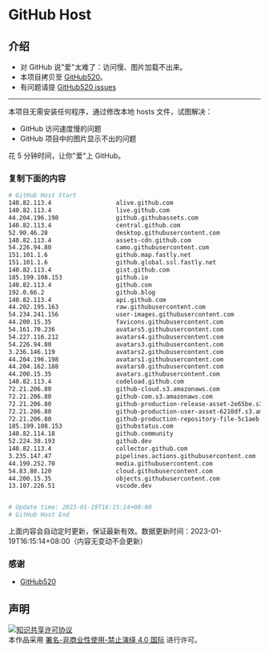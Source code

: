 # GitHub Host
## 介绍
- 对 GitHub 说"爱"太难了：访问慢、图片加载不出来。
- 本项目拷贝至 [GitHub520](https://github.com/521xueweihan/GitHub520)。
- 有问题请提 [GitHub520 issues](https://github.com/521xueweihan/GitHub520/issues/new)

---

本项目无需安装任何程序，通过修改本地 hosts 文件，试图解决：
- GitHub 访问速度慢的问题
- GitHub 项目中的图片显示不出的问题

花 5 分钟时间，让你"爱"上 GitHub。

### 复制下面的内容
```bash
# GitHub Host Start
140.82.113.4                  alive.github.com
140.82.113.4                  live.github.com
44.204.196.198                github.githubassets.com
140.82.113.4                  central.github.com
52.90.46.28                   desktop.githubusercontent.com
140.82.113.4                  assets-cdn.github.com
54.226.94.80                  camo.githubusercontent.com
151.101.1.6                   github.map.fastly.net
151.101.1.6                   github.global.ssl.fastly.net
140.82.113.4                  gist.github.com
185.199.108.153               github.io
140.82.113.4                  github.com
192.0.66.2                    github.blog
140.82.113.4                  api.github.com
44.202.195.163                raw.githubusercontent.com
54.234.241.156                user-images.githubusercontent.com
44.200.15.35                  favicons.githubusercontent.com
54.161.70.236                 avatars5.githubusercontent.com
54.227.116.212                avatars4.githubusercontent.com
54.226.94.80                  avatars3.githubusercontent.com
3.236.146.119                 avatars2.githubusercontent.com
44.204.196.198                avatars1.githubusercontent.com
44.204.162.188                avatars0.githubusercontent.com
44.200.15.35                  avatars.githubusercontent.com
140.82.113.4                  codeload.github.com
72.21.206.80                  github-cloud.s3.amazonaws.com
72.21.206.80                  github-com.s3.amazonaws.com
72.21.206.80                  github-production-release-asset-2e65be.s3.amazonaws.com
72.21.206.80                  github-production-user-asset-6210df.s3.amazonaws.com
72.21.206.80                  github-production-repository-file-5c1aeb.s3.amazonaws.com
185.199.108.153               githubstatus.com
140.82.114.18                 github.community
52.224.38.193                 github.dev
140.82.113.4                  collector.github.com
3.235.147.47                  pipelines.actions.githubusercontent.com
44.199.252.70                 media.githubusercontent.com
54.83.88.120                  cloud.githubusercontent.com
44.200.15.35                  objects.githubusercontent.com
13.107.226.51                 vscode.dev


# Update time: 2023-01-19T16:15:14+08:00
# GitHub Host End

```
上面内容会自动定时更新，保证最新有效。数据更新时间：2023-01-19T16:15:14+08:00（内容无变动不会更新）

### 感谢

- [GitHub520](https://github.com/521xueweihan/GitHub520)

## 声明
<a rel="license" href="https://creativecommons.org/licenses/by-nc-nd/4.0/deed.zh"><img alt="知识共享许可协议" style="border-width: 0" src="https://licensebuttons.net/l/by-nc-nd/4.0/88x31.png"></a><br>本作品采用 <a rel="license" href="https://creativecommons.org/licenses/by-nc-nd/4.0/deed.zh">署名-非商业性使用-禁止演绎 4.0 国际</a> 进行许可。